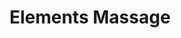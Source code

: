 ---
title: "Elements Massage"
url: /scottsdale/elements-massage-north-scottsdale-road/
shop: massage
---
